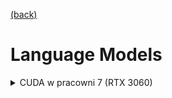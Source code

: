 [(back)](../)

# **Language** **M**odels

<details>
    <summary>CUDA w pracowni 7 (RTX 3060)</summary>

Pracownia 7 jest wyposażona w komputery z kartami RTX 3060 12GB. Są już na nich zainstalowane biblioteki **transformers** i **pytorch**, a także modele **polka-1.1b** i **papuGaPT**.

- Do pracowni można logować się zdalnie (najlepiej parą kluczy, jak na pwi). Aby zalogować się z zewnątrz instytutu potrzebny jest vpn, konta zakładamy wg instrukcji 
- aby użyć lokalnych modeli należy odwołać się do katalogu **/models-lib** czyli np. tak (podajemy ścieżkę, a nie nazwę pliku!):

```py
generator = pipeline('text-generation', model='/models-lib/polka-1.1b',
                     max_new_tokens=100, device=0)  # zamiast `eryk-mazus/polka-1.1b`

generator = pipeline('text-generation', model='/models-lib/papuGaPT2', device=0)
```


Na kontach studenckich nie ma odpowiedniej ilości miejsca aby pobierać większe modele. W tym celu można wykorzystać katalog **/tmp** i wydać w nim polecenie **git clone**. np.: `git clone https://huggingface.co/eryk-mazus/polka-1.1b`

a następnie w swoim kodzie używać odpowiedniej ścieżki.

```
Nazwy komputerów:

lab007-01.stud.ii

...

lab007-20.stud.ii
```

(Może się oczywiście zdarzyć, że komputery są wyłączone)

(by pwi)

</details>
